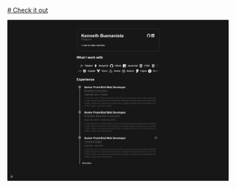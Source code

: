 
[# Check it out](http://knvzta.com)

![Demo GIF](https://github.com/KennethicEnergy/avatar/blob/main/public/images/demo.gif)